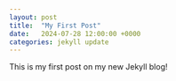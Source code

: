 ```yaml
---
layout: post
title:  "My First Post"
date:   2024-07-28 12:00:00 +0000
categories: jekyll update
---
```


This is my first post on my new Jekyll blog!
